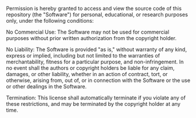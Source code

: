 Permission is hereby granted to access and view the source code of this repository (the "Software") for personal, educational, or research purposes only, under the following conditions:

No Commercial Use: The Software may not be used for commercial purposes without prior written authorization from the copyright holder.

No Liability: The Software is provided "as is," without warranty of any kind, express or implied, including but not limited to the warranties of merchantability, fitness for a particular purpose, and non-infringement. In no event shall the authors or copyright holders be liable for any claim, damages, or other liability, whether in an action of contract, tort, or otherwise, arising from, out of, or in connection with the Software or the use or other dealings in the Software.

Termination: This license shall automatically terminate if you violate any of these restrictions, and may be terminated by the copyright holder at any time.
